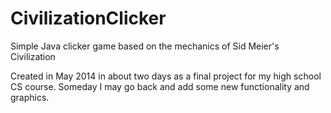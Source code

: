 # CivilizationClicker
Simple Java clicker game based on the mechanics of Sid Meier's Civilization

Created in May 2014 in about two days as a final project for my high school CS course. Someday I may go back and add some new functionality and graphics. 
